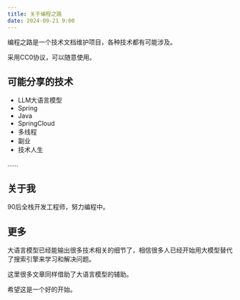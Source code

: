 ```yaml
---
title: 关于编程之路
date: 2024-09-21 9:00
---
```


编程之路是一个技术文档维护项目，各种技术都有可能涉及。

采用CC0协议，可以随意使用。

## 可能分享的技术

- LLM大语言模型
- Spring
- Java
- SpringCloud
- 多线程
- 副业
- 技术人生

……

## 关于我

90后全栈开发工程师，努力编程中。

## 更多

大语言模型已经能输出很多技术相关的细节了，相信很多人已经开始用大模型替代了搜索引擎来学习和解决问题。

这里很多文章同样借助了大语言模型的辅助。

希望这是一个好的开始。
